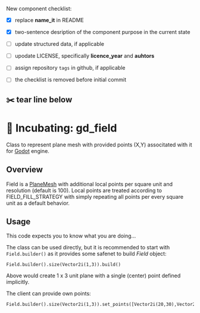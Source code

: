 New component checklist:
 - [x] replace **name_it** in README
 - [x] two-sentence desription of the component purpose in the current state
 - [ ] update structured data, if applicable
 - [ ] upodate LICENSE, specifically **licence_year** and **auhtors**
 - [ ] assign repository `tags` in github, if applicable  
 - [ ] the checklist is removed before initial commit


:scissors: tear line below
----

# :microscope: Incubating: gd_field
Class to represent plane mesh with provided points (X,Y) associtated with it for [Godot](https://godotengine.org/) engine.

## Overview
Field is a [PlaneMesh](https://docs.godotengine.org/en/stable/classes/class_planemesh.html) with additional local points per square unit and resolution (default is 100).
Local points are treated according to FIELD_FILL_STRATEGY with simply repeating all points per every square unit as a default behavior.

## Usage

This code expects you to know what you are doing...
 
The class can be used directly, but it is recommended to start with `Field.builder()` as it provides some safenet to build *Field* object:
```
Field.builder().size(Vector2i(1,3)).build()
```   
Above would create 1 x 3 unit plane with a single (center) point defined implicitly.

The client can provide own points:
```
Field.builder().size(Vector2i(1,3)).set_points([Vector2i(20,30),Vector2i(70,30)]).build()
```






